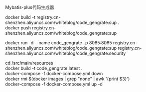 Mybatis-plus代码生成器

docker build -t  registry.cn-shenzhen.aliyuncs.com/whiteblog/code_gengrate:sup .  
docker push  registry.cn-shenzhen.aliyuncs.com/whiteblog/code_gengrate:sup 

docker run -d --name code_gengrate -p 8085:8085 registry.cn-shenzhen.aliyuncs.com/whiteblog/code_gengrate:sup registry.cn-shenzhen.aliyuncs.com/whiteblog/code_gengrate:security

cd /src/main/resources  
docker build -t code_gengrate:latest .  
docker-compose -f docker-compose.yml down  
docker rmi $(docker images | grep "none" | awk '{print $3}')  
docker-compose -f docker-compose.yml up -d  
